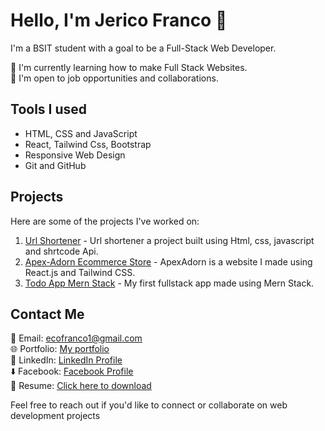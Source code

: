# Hello, I'm Jerico Franco 👋

I'm a BSIT student with a goal to be a Full-Stack Web Developer.

🌱 I'm currently learning how to make Full Stack Websites.<br/>
💼 I'm open to job opportunities and collaborations.

## Tools I used

- HTML, CSS and JavaScript
- React, Tailwind Css, Bootstrap
- Responsive Web Design
- Git and GitHub

## Projects

Here are some of the projects I've worked on:

1. [Url Shortener](https://cout05.github.io/url-shortener/) - Url shortener a project built using Html, css, javascript and shrtcode Api.
2. [Apex-Adorn Ecommerce Store](https://cout05.github.io/apexadorn-ecommerce-website/) - ApexAdorn is a website I made using React.js and Tailwind CSS.
3. [Todo App Mern Stack](https://todo-app-frontend-1a0pkcpxa-cout05s-projects.vercel.app/) - My first fullstack app made using Mern Stack.
 
## Contact Me

📧 Email: ecofranco1@gmail.com <br/>
🌐 Portfolio: [My portfolio](https://francojerico.netlify.app/) <br/>
📱 LinkedIn: [LinkedIn Profile](https://www.linkedin.com/in/jerico-franco-37b75627b/) <br/>
⬇️ Facebook: [Facebook Profile](https://www.facebook.com/jericofranco15/) <br/>
📄 Resume: [Click here to download](https://sg.docworkspace.com/d/sIP_-jqKwAcfrg6oG)

Feel free to reach out if you'd like to connect or collaborate on web development projects

